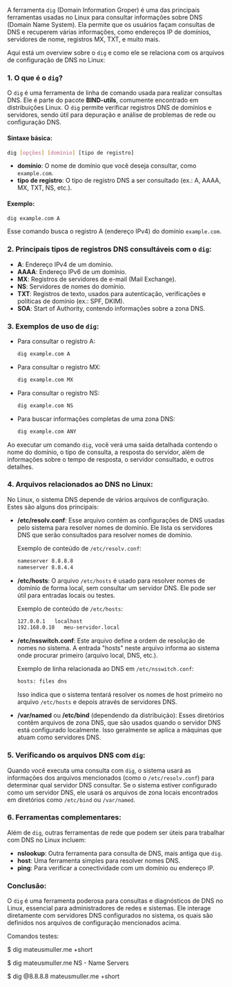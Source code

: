 A ferramenta `dig` (Domain Information Groper) é uma das principais ferramentas usadas no Linux para consultar informações sobre DNS (Domain Name System). Ela permite que os usuários façam consultas de DNS e recuperem várias informações, como endereços IP de domínios, servidores de nome, registros MX, TXT, e muito mais.

Aqui está um overview sobre o `dig` e como ele se relaciona com os arquivos de configuração de DNS no Linux:

### 1. **O que é o `dig`?**
   O `dig` é uma ferramenta de linha de comando usada para realizar consultas DNS. Ele é parte do pacote **BIND-utils**, comumente encontrado em distribuições Linux. O `dig` permite verificar registros DNS de domínios e servidores, sendo útil para depuração e análise de problemas de rede ou configuração DNS.

   #### Sintaxe básica:
   ```bash
   dig [opções] [domínio] [tipo de registro]
   ```

   - **domínio**: O nome de domínio que você deseja consultar, como `example.com`.
   - **tipo de registro**: O tipo de registro DNS a ser consultado (ex.: A, AAAA, MX, TXT, NS, etc.).

   #### Exemplo:
   ```bash
   dig example.com A
   ```
   Esse comando busca o registro A (endereço IPv4) do domínio `example.com`.

### 2. **Principais tipos de registros DNS consultáveis com o `dig`**:
   - **A**: Endereço IPv4 de um domínio.
   - **AAAA**: Endereço IPv6 de um domínio.
   - **MX**: Registros de servidores de e-mail (Mail Exchange).
   - **NS**: Servidores de nomes do domínio.
   - **TXT**: Registros de texto, usados para autenticação, verificações e políticas de domínio (ex.: SPF, DKIM).
   - **SOA**: Start of Authority, contendo informações sobre a zona DNS.

### 3. **Exemplos de uso de `dig`**:
   - Para consultar o registro A:
     ```bash
     dig example.com A
     ```
   - Para consultar o registro MX:
     ```bash
     dig example.com MX
     ```
   - Para consultar o registro NS:
     ```bash
     dig example.com NS
     ```
   - Para buscar informações completas de uma zona DNS:
     ```bash
     dig example.com ANY
     ```

   Ao executar um comando `dig`, você verá uma saída detalhada contendo o nome do domínio, o tipo de consulta, a resposta do servidor, além de informações sobre o tempo de resposta, o servidor consultado, e outros detalhes.

### 4. **Arquivos relacionados ao DNS no Linux**:

   No Linux, o sistema DNS depende de vários arquivos de configuração. Estes são alguns dos principais:

   - **/etc/resolv.conf**:
     Esse arquivo contém as configurações de DNS usadas pelo sistema para resolver nomes de domínio. Ele lista os servidores DNS que serão consultados para resolver nomes de domínio.

     Exemplo de conteúdo de `/etc/resolv.conf`:
     ```bash
     nameserver 8.8.8.8
     nameserver 8.8.4.4
     ```

   - **/etc/hosts**:
     O arquivo `/etc/hosts` é usado para resolver nomes de domínio de forma local, sem consultar um servidor DNS. Ele pode ser útil para entradas locais ou testes.

     Exemplo de conteúdo de `/etc/hosts`:
     ```bash
     127.0.0.1   localhost
     192.168.0.10   meu-servidor.local
     ```

   - **/etc/nsswitch.conf**:
     Este arquivo define a ordem de resolução de nomes no sistema. A entrada "hosts" neste arquivo informa ao sistema onde procurar primeiro (arquivo local, DNS, etc.).

     Exemplo de linha relacionada ao DNS em `/etc/nsswitch.conf`:
     ```bash
     hosts: files dns
     ```

     Isso indica que o sistema tentará resolver os nomes de host primeiro no arquivo `/etc/hosts` e depois através de servidores DNS.

   - **/var/named** ou **/etc/bind** (dependendo da distribuição):
     Esses diretórios contêm arquivos de zona DNS, que são usados quando o servidor DNS está configurado localmente. Isso geralmente se aplica a máquinas que atuam como servidores DNS.

### 5. **Verificando os arquivos DNS com `dig`**:
   Quando você executa uma consulta com `dig`, o sistema usará as informações dos arquivos mencionados (como o `/etc/resolv.conf`) para determinar qual servidor DNS consultar. Se o sistema estiver configurado como um servidor DNS, ele usará os arquivos de zona locais encontrados em diretórios como `/etc/bind` ou `/var/named`.

### 6. **Ferramentas complementares**:
   Além de `dig`, outras ferramentas de rede que podem ser úteis para trabalhar com DNS no Linux incluem:
   - **nslookup**: Outra ferramenta para consulta de DNS, mais antiga que `dig`.
   - **host**: Uma ferramenta simples para resolver nomes DNS.
   - **ping**: Para verificar a conectividade com um domínio ou endereço IP.

### Conclusão:
   O `dig` é uma ferramenta poderosa para consultas e diagnósticos de DNS no Linux, essencial para administradores de redes e sistemas. Ele interage diretamente com servidores DNS configurados no sistema, os quais são definidos nos arquivos de configuração mencionados acima.

   Comandos testes:

   $ dig mateusmuller.me +short

   $ dig mateusmuller.me NS - Name Servers

   $ dig @8.8.8.8 mateusmuller.me +short